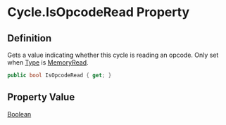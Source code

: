 # Cycle.IsOpcodeRead Property
## Definition

Gets a value indicating whether this cycle is reading an opcode. Only set when [Type](MrKWatkins.EmulatorTestSuites.Z80.Cycle.Type.md) is [MemoryRead](MrKWatkins.EmulatorTestSuites.Z80.CycleType.md#fields).

```c#
public bool IsOpcodeRead { get; }
```

## Property Value

[Boolean](https://learn.microsoft.com/en-gb/dotnet/api/System.Boolean)
